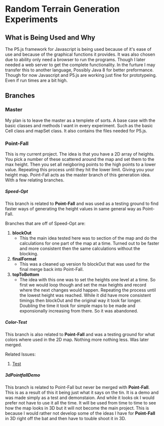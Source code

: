 # Random Terrain Generation Experiments
## What is Being Used and Why
The P5.js framework for Javascript is being used because of it's ease of use and because
of the graphical functions it provides. It was also chosen due to ability only need a
browser to run the programs. Though I later needed a web server to get the complete
functionality. In the furture I may transfer this to another language, Possibly Java 8
for better preformance. Though for now Javascript and P5.js are working just fine for
prototypeing. Even if run times are a bit high.
## Branches
### Master
My plan is to leave the master as a templete of sorts. A base case with the basic classes
and methods I want in every experiment. Such as the basic Cell class and mapSet class. It
also contains the files needed for P5.js.
### Point-Fall
This is my current project. The idea is that you have a 2D array of heights. You pick a
number of these scattered around the map and set them to the max height. Then you set all
neigboring points to the high points to a lower value. Repeating this process until they
hit the lower limit. Giving you your height map. Point-Fall acts as the master branch of
this generation idea. With a few relating branches.
##### Speed-Opt
This branch is related to **Point-Fall** and was used as a testing ground to find faster ways
of generating the height values in same general way as Point-Fall.

Branches that are off of Speed-Opt are:
1. **blockOut**
   - This the main idea tested here was to section of the map and do the calculations for one part of the map at a time. Turned out to be faster and more consistent then the same calculations without the blocking.
2. **finalFormat**
   - This was a cleaned up version fo blockOut that was used for the final merge back into Point-Fall.
3. **topToBottom**
   - The idea with this one was to set the heights one level at a time. So first we would loop though and set the max heights and record where the next changes would happen. Repeating the process until the lowest height was reached. While it did have more consistent timings then blockOut and the original way it took far longer. Doubling the time it took for simple maps to be made and exponsionally increasing from there. So it was abandoned.

##### Color-Test
This branch is also related to **Point-Fall** and was a testing ground for what colors where
used in the 2D map. Nothing more nothing less. Was later merged.

Related Issues:
1. [Test](#8)


##### 3dPointfallDemo
This branch is related to Point-Fall but never be merged with **Point-Fall**. This is as a
result of this it being just what it says on the tin. It is a demo and was made simply as a
test and demonstaion. And while it looks ok I would prefer not have to use it all the time.
It will be used from time to time to see how the map looks in 3D but it will not become the
 main project. This is because I would rather not develop some of the ideas I have for
 **Point-Fall** in 3D right off the bat and then have to touble shoot it in 3D.
